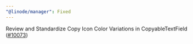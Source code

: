 ```yaml
---
"@linode/manager": Fixed
---
```


Review and Standardize Copy Icon Color Variations in CopyableTextField ([#10073](https://github.com/linode/manager/pull/10073))
